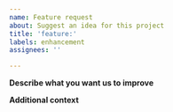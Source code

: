 ```yaml
---
name: Feature request
about: Suggest an idea for this project
title: 'feature:'
labels: enhancement
assignees: ''

---
```


**Describe what you want us to improve**



**Additional context**
